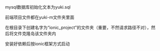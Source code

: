 mysql数据库初始化文本为yuki.sql

前端项目文件都在yuki-m文件夹里面

在根目录下创建名字为“ionic_project”的文件夹（重要，不然请求路径不对），然后将文件克隆岛该文件夹内

安装好依赖后按ionic框架方式启动
